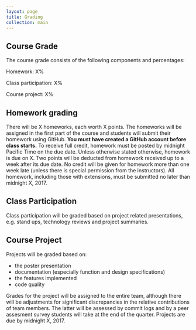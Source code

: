 ```yaml
---
layout: page
title: Grading
collection: main
---
```


## Course Grade

The course grade consists of the following components and percentages:

Homework: X%

Class participation: X%

Course project: X%

## Homework grading

There will be X homeworks, each worth X points.
The homeworks will be assigned in the first part of the course and students will submit
their homework using GitHub. **You must have created a GitHub account before class starts.**
To receive full credit, homework must be posted by midnight Pacific Time on the due date.
Unless otherwise stated otherwise, homework is due on X.
Two points will be deducted from homework received up to a week after its due date.
No credit will be given for homework more than one week late (unless there is special permission
from the instructors).
All homework, including those with extensions, must be submitted no later than midnight X, 2017.


## Class Participation

Class participation will be graded based on project related presentations, e.g.
stand ups, technology reviews and project summaries.

## Course Project

Projects will be graded based on:
- the poster presentation
- documentation (especially function and design specifications)
- the features implemented
- code quality

Grades for the project will be assigned to the entire team, although
there will be adjustments for significant discrepancies in the relative 
contributions of team members.  The latter will be assessed by commit 
logs and by a peer assesment survey students will take at the end of the quarter.
Projects are due by midnight X, 2017.
